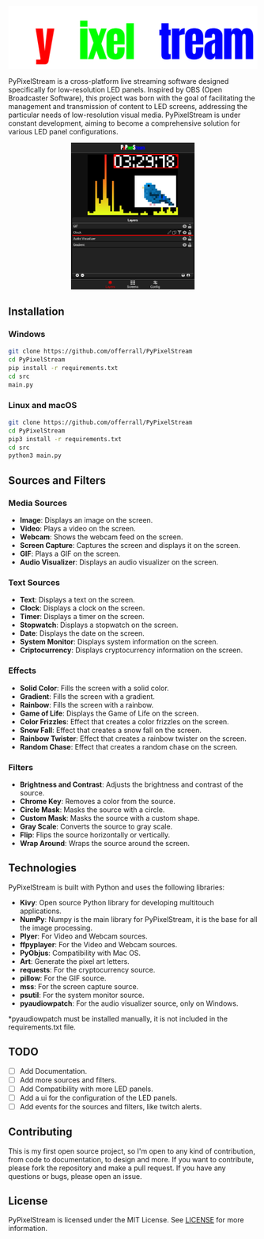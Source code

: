 ![Texto alternativo](./src/config/assets/images/logo.png)


PyPixelStream is a cross-platform live streaming software designed specifically for low-resolution LED panels. Inspired by OBS (Open Broadcaster Software), this project was born with the goal of facilitating the management and transmission of content to LED screens, addressing the particular needs of low-resolution visual media. PyPixelStream is under constant development, aiming to become a comprehensive solution for various LED panel configurations.

<div align="center">
    <img src="./src/config/assets/screenshot.png" alt="Texto alternativo" width="250"/>
</div>

## Installation
### Windows
```bash
git clone https://github.com/offerrall/PyPixelStream
cd PyPixelStream
pip install -r requirements.txt
cd src
main.py
```
### Linux and macOS
```bash
git clone https://github.com/offerrall/PyPixelStream
cd PyPixelStream
pip3 install -r requirements.txt
cd src
python3 main.py
```

## Sources and Filters

### Media Sources
- **Image**: Displays an image on the screen.
- **Video**: Plays a video on the screen.
- **Webcam**: Shows the webcam feed on the screen.
- **Screen Capture**: Captures the screen and displays it on the screen.
- **GIF**: Plays a GIF on the screen.
- **Audio Visualizer**: Displays an audio visualizer on the screen.
### Text Sources
- **Text**: Displays a text on the screen.
- **Clock**: Displays a clock on the screen.
- **Timer**: Displays a timer on the screen.
- **Stopwatch**: Displays a stopwatch on the screen.
- **Date**: Displays the date on the screen.
- **System Monitor**: Displays system information on the screen.
- **Criptocurrency**: Displays cryptocurrency information on the screen.
### Effects
- **Solid Color**: Fills the screen with a solid color.
- **Gradient**: Fills the screen with a gradient.
- **Rainbow**: Fills the screen with a rainbow.
- **Game of Life**: Displays the Game of Life on the screen.
- **Color Frizzles**: Effect that creates a color frizzles on the screen.
- **Snow Fall**: Effect that creates a snow fall on the screen.
- **Rainbow Twister**: Effect that creates a rainbow twister on the screen.
- **Random Chase**: Effect that creates a random chase on the screen.
### Filters
- **Brightness and Contrast**: Adjusts the brightness and contrast of the source.
- **Chrome Key**: Removes a color from the source.
- **Circle Mask**: Masks the source with a circle.
- **Custom Mask**: Masks the source with a custom shape.
- **Gray Scale**: Converts the source to gray scale.
- **Flip**: Flips the source horizontally or vertically.
- **Wrap Around**: Wraps the source around the screen.

## Technologies
PyPixelStream is built with Python and uses the following libraries:
- **Kivy**: Open source Python library for developing multitouch applications.
- **NumPy**: Numpy is the main library for PyPixelStream, it is the base for all the image processing.
- **Plyer**: For Video and Webcam sources.
- **ffpyplayer**: For the Video and Webcam sources.
- **PyObjus**: Compatibility with Mac OS.
- **Art**: Generate the pixel art letters.
- **requests**: For the cryptocurrency source.
- **pillow**: For the GIF source.
- **mss**: For the screen capture source.
- **psutil**: For the system monitor source.
- **pyaudiowpatch**: For the audio visualizer source, only on Windows.

*pyaudiowpatch must be installed manually, it is not included in the requirements.txt file.

## TODO
- [ ] Add Documentation.
- [ ] Add more sources and filters.
- [ ] Add Compatibility with more LED panels.
- [ ] Add a ui for the configuration of the LED panels.
- [ ] Add events for the sources and filters, like twitch alerts.

## Contributing
This is my first open source project, so I'm open to any kind of contribution, from code to documentation, to design and more. If you want to contribute, please fork the repository and make a pull request.
If you have any questions or bugs, please open an issue.

## License
PyPixelStream is licensed under the MIT License. See [LICENSE](./LICENSE) for more information.